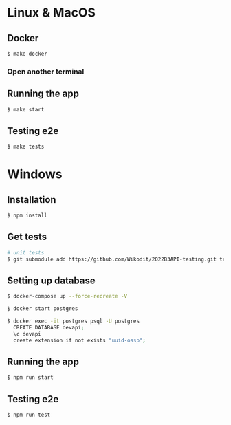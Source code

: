 # Linux & MacOS

## Docker

```bash
$ make docker
```

### Open another terminal

## Running the app

```bash
$ make start

```

## Testing e2e

```bash
$ make tests
```

# Windows

## Installation

```bash
$ npm install
```

## Get tests

```bash
# unit tests
$ git submodule add https://github.com/Wikodit/2022B3API-testing.git test/

```

## Setting up database

```bash
$ docker-compose up --force-recreate -V

$ docker start postgres

$ docker exec -it postgres psql -U postgres
  CREATE DATABASE devapi;
  \c devapi
  create extension if not exists "uuid-ossp";
```

## Running the app

```bash
$ npm run start

```

## Testing e2e

```bash
$ npm run test
```
